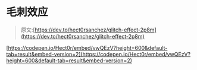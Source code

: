 # 毛刺效应

> 原文:[https://dev.to/hect0rsanchez/glitch-effect-2p8m](https://dev.to/hect0rsanchez/glitch-effect-2p8m)

[https://codepen.io/Hect0r/embed/vwQEzV?height=600&default-tab=result&embed-version=2](https://codepen.io/Hect0r/embed/vwQEzV?height=600&default-tab=result&embed-version=2)